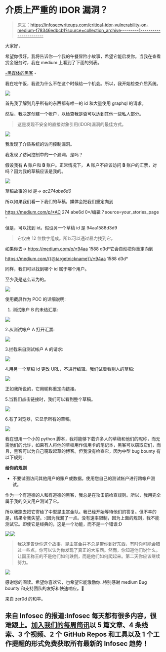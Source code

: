# 介质上严重的 IDOR 漏洞？

> 原文：<https://infosecwriteups.com/critical-idor-vulnerability-on-medium-f78346edbcb1?source=collection_archive---------1----------------------->

大家好，

希望你很好。我将告诉你一个我的午餐冒险小故事，希望它能启发你。当我在查看赏金服务时，我在 medium 上看到了下面的列表。

[-黑媒体的黑客](https://medium.com/humans.txt) -

我在吃午饭，我说为什么不在这个时候给一个机会。所以，我开始检查介质系统。

![](img/f28f5c46cd51bdfcfb7234245bda3d1f.png)

首先我了解到几乎所有的东西都有唯一的 id 和大量使用 graphql 的请求。

然后，我决定创建一个帐户，以检查我是否可以达到其他一些私人部分。

> 这是发现不安全的直接对象引用(IDOR)漏洞的最佳方式。

![](img/6be4e0a8f446c27b70ea6441ee6ba628.png)

我发现了介质系统的访问控制漏洞。

我发现了访问控制中的一个漏洞，是吗？

假设我有 **A** 账户和 **B** 账户。正常情况下， **A** 账户不应该访问 **B** 账户的汇票，对吗？因为我的草稿应该是我的。

![](img/fdd90dfa763c80c227dd3b17c231a9df.png)

草稿故事的 id 是-> *ac274abe6d0*

所以如果我们看一下我们的草稿，媒体会把我们重定向到

https://medium.com/p/*AC 274 abe6d 0*/编辑？source=your_stories_page -

但是，可以找到 id。假设另一个草稿 id 是 94aa1588d3d9

> 它仅由 12 位数字组成。所以可以通过暴力找到它。

如果你去-> https://medium.com/p/*94aa 1588 d3d*它会自动把你重定向到

https://medium.com/{{@targetnickname}}/*94aa 1588 d3d*

同样，我们可以找到哪个 id 属于哪个用户。

至少我是这么认为的。

![](img/a231a557a253cac55424e6edc76995b7.png)

使用截屏作为 POC 的详细说明:

1.  测试账户 B 的未结汇票:

![](img/b63cc4e5f134342ad6e5d7481d836f02.png)

2.从测试帐户 A 打开汇票:

![](img/20e53315e5385d60eee15a4ac98dec1f.png)

3.拦截来自测试帐户 A 的请求:

![](img/738c262a3d8a615dbc407606a7aadac5.png)

4.用另一个草稿 id 更改 URL，不进行编辑。我们试着看别人的草稿:

![](img/7752a9d4f62176d3071bbf1e66f615a5.png)

正如我所说的，它用昵称重定向链接。

5.当我们点击链接时，我们可以看到整个草稿。

![](img/d677ea271ac781ad4fa6c35985b5ecd4.png)

6.有了浏览器，它显示所有的草稿。

![](img/9615ae7547abb7906f0a7f5d5336941b.png)

我在想用一个小的 python 脚本，我将能够下载许多人的草稿和他们的昵称，而无需他们的允许，如果有人将他的草稿用作信用卡的笔记本，黑客可以窃取它们，而且，黑客可以为自己窃取起草的博客。但我没有检查它，因为中型 bug bounty 有以下规则:

**给你的规则**

*   不要试图访问其他用户的账户或数据。使用您自己的测试帐户进行跨帐户测试。

作为一个有道德的人和有道德的黑客，我总是在攻击前检查规则。所以，我用完全属于我的交叉用户测试了它。

所以我跑去把它寄给了中型昆虫赏金队。我已经开始等待他们的答复。但不幸的是，结果令我失望。:(因为我漏了一点。没有速率限制，因为上面的规则，我不能测试它。即使它是经典的，这是一个功能，而不是一个错误:D

![](img/79a827cd97b674d4d413fe48cc8956fb.png)![](img/59bf2f5b45596b295f93f6f2b3291c33.png)

> 我决定告诉你这个故事，昆虫赏金并不总是带你到好东西，有时你可能会错过一些点，你可以认为你发现了真正的大东西。然而，你知道他们说什么。让国王称王的不是他们如何跌倒，而是他们如何爬起来。第二天你应该继续努力。

![](img/e6c44d1050158011c7a79d8d88f957d7.png)

感谢您的阅读。希望你喜欢它，也希望它能激励你..特别感谢 medium Bug bounty 和支持团队的友好和快速响应。💮

来自 zer0d 的和平。

## 来自 Infosec 的报道:Infosec 每天都有很多内容，很难跟上。[加入我们的每周简讯](https://weekly.infosecwriteups.com/)以 5 篇文章、4 条线索、3 个视频、2 个 GitHub Repos 和工具以及 1 个工作提醒的形式免费获取所有最新的 Infosec 趋势！